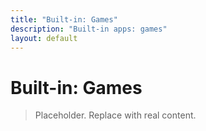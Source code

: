 ```yaml
---
title: "Built-in: Games"
description: "Built-in apps: games"
layout: default
---
```

# Built-in: Games

> Placeholder. Replace with real content.
